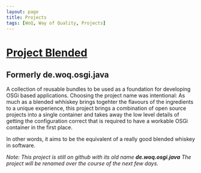 ```yaml
---
layout: page
title: Projects
tags: [WoQ, Way of Quality, Projects]
---
```

# [Project Blended](blended/index.html)

## Formerly de.woq.osgi.java

A collection of reusable bundles to be used as a foundation for developing OSGi based applications. Choosing the project name was intentional: As much as a blended whhiskey brings togehter the flavours of the ingredients to a unique experience, this project brings a combination of open source projects into a single container and takes away the low level details of getting the configuration correct that is required to have a workable OSGi container in the first place.

In other words, it aims to be the equivalent of a really good blended whiskey in software.

_Note: This project is still on github with its old name __de.woq.osgi.java__ The project will be renamed over the course of the next few days._
